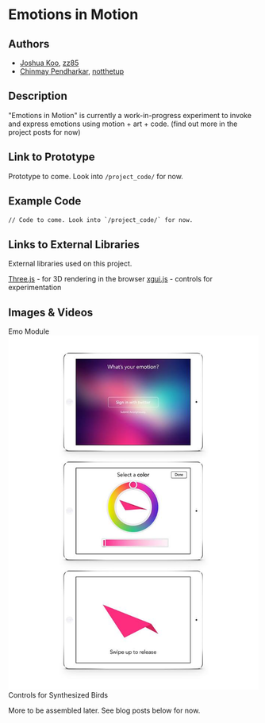 # Emotions in Motion


## Authors
- [Joshua Koo](http://twitter.com/blurspline), [zz85](https://github.com/zz85)
- [Chinmay Pendharkar](http://chinpen.net/), [notthetup](https://github.com/notthetup)

## Description
"Emotions in Motion" is currently a work-in-progress experiment to invoke and express emotions using motion + art + code.
(find out more in the project posts for now)

## Link to Prototype
Prototype to come. Look into `/project_code/` for now.

## Example Code
```
// Code to come. Look into `/project_code/` for now.

```

## Links to External Libraries
External libraries used on this project.

[Three.js](http://threejs.org "Three.js") - for 3D rendering in the browser
[xgui.js](http://oos.moxiecode.com/js_canvas/xgui/ "xgui.js") - controls for experimentation
  

## Images & Videos

Emo Module
![Emo UI Mock 1](project_images/draft_picking_emotions_1.jpg "Emo UI Mock 1")
Controls for Synthesized Birds

More to be assembled later. See blog posts below for now.
